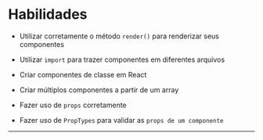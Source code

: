# Habilidades

* Utilizar corretamente o método `render()` para renderizar seus componentes

* Utilizar `import` para trazer componentes em diferentes arquivos

* Criar componentes de classe em React

* Criar múltiplos componentes a partir de um array

* Fazer uso de `props` corretamente

* Fazer uso de `PropTypes` para validar as `props de um componente`

--- 
